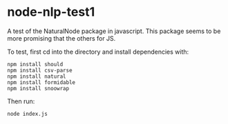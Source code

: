 # node-nlp-test1
A test of the NaturalNode package in javascript. This package seems to be more promising that the others for JS.


To test, first cd into the directory and install dependencies with:
```
npm install should
npm install csv-parse
npm install natural
npm install formidable
npm install snoowrap
```

Then run:
```
node index.js
```
